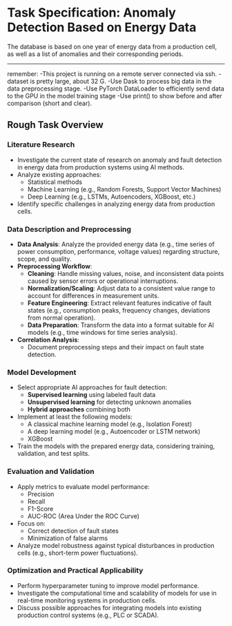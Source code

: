 # Task Specification: Anomaly Detection Based on Energy Data

The database is based on one year of energy data from a production cell, as well as a list of anomalies and their corresponding periods.

---
remember:
-This project is running on a remote server connected via ssh.
-dataset is pretty large, about 32 G.
-Use Dask to process big data in the data preprocessing stage.
-Use PyTorch DataLoader to efficiently send data to the GPU in the model training stage
-Use print() to show before and after comparison (short and clear).
## Rough Task Overview

### Literature Research
- Investigate the current state of research on anomaly and fault detection in energy data from production systems using AI methods.
- Analyze existing approaches:
  - Statistical methods
  - Machine Learning (e.g., Random Forests, Support Vector Machines)
  - Deep Learning (e.g., LSTMs, Autoencoders, XGBoost, etc.)
- Identify specific challenges in analyzing energy data from production cells.

### Data Description and Preprocessing
- **Data Analysis**: Analyze the provided energy data (e.g., time series of power consumption, performance, voltage values) regarding structure, scope, and quality.
- **Preprocessing Workflow**:
  - **Cleaning**: Handle missing values, noise, and inconsistent data points caused by sensor errors or operational interruptions.
  - **Normalization/Scaling**: Adjust data to a consistent value range to account for differences in measurement units.
  - **Feature Engineering**: Extract relevant features indicative of fault states (e.g., consumption peaks, frequency changes, deviations from normal operation).
  - **Data Preparation**: Transform the data into a format suitable for AI models (e.g., time windows for time series analysis).
- **Correlation Analysis**:
  - Document preprocessing steps and their impact on fault state detection.

### Model Development
- Select appropriate AI approaches for fault detection:
  - **Supervised learning** using labeled fault data
  - **Unsupervised learning** for detecting unknown anomalies
  - **Hybrid approaches** combining both
- Implement at least the following models:
  - A classical machine learning model (e.g., Isolation Forest)
  - A deep learning model (e.g., Autoencoder or LSTM network)
  - XGBoost
- Train the models with the prepared energy data, considering training, validation, and test splits.

### Evaluation and Validation
- Apply metrics to evaluate model performance:
  - Precision
  - Recall
  - F1-Score
  - AUC-ROC (Area Under the ROC Curve)
- Focus on:
  - Correct detection of fault states
  - Minimization of false alarms
- Analyze model robustness against typical disturbances in production cells (e.g., short-term power fluctuations).

### Optimization and Practical Applicability
- Perform hyperparameter tuning to improve model performance.
- Investigate the computational time and scalability of models for use in real-time monitoring systems in production cells.
- Discuss possible approaches for integrating models into existing production control systems (e.g., PLC or SCADA).
